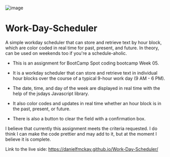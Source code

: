 ![image](https://user-images.githubusercontent.com/123746582/224626617-97589a3b-6dd9-4831-9417-f097724ab79b.png)

# Work-Day-Scheduler
A simple workday scheduler that can store and retrieve text by hour block, which are color coded in real time for past, present, and future.
In theory, can be used on weekends too if you're a schedule-aholic.

* This is an assignment for BootCamp Spot coding bootcamp Week 05.

* It is a workday scheduler that can store and retrieve text in individual hour blocks over the course of a typical 9-hour work day (9 AM - 6 PM).

* The date, time, and day of the week are displayed in real time with the help of the jsdays Javascript library.

* It also color codes and updates in real time whether an hour block is in the past, present, or future.

* There is also a button to clear the field with a confirmation box.

I believe that currently this assignment meets the criteria requested. I do think I can make the code prettier and may add to it, but at the moment I believe it is complete.

Link to the live side: https://danielfmckay.github.io/Work-Day-Scheduler/

